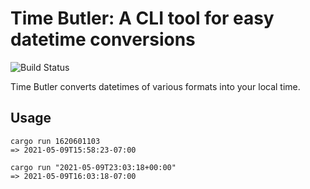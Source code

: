 Time Butler: A CLI tool for easy datetime conversions
=====================================================
![Build Status](https://travis-ci.com/heepster/time-butler.svg?branch=main)

Time Butler converts datetimes of various formats into your local time.


## Usage

```
cargo run 1620601103
=> 2021-05-09T15:58:23-07:00

cargo run "2021-05-09T23:03:18+00:00"
=> 2021-05-09T16:03:18-07:00
```